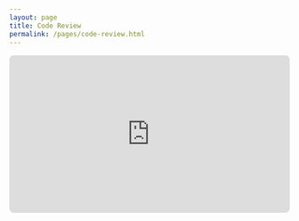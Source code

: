 ```yaml
---
layout: page
title: Code Review
permalink: /pages/code-review.html
---
```

<!-- Responsive YouTube embed -->
<div class="video-embed">
  <iframe
    src="https://www.youtube.com/embed/ylUADdX_bWM?si=KMW6JPPGI0vb8zQZ"
    title="CS 499 Code Review — John Munguia"
    frameborder="0"
    allow="accelerometer; autoplay; clipboard-write; encrypted-media; gyroscope; picture-in-picture; web-share"
    allowfullscreen
  ></iframe>
</div>

<style>
  /* Keep it responsive without needing a global CSS file */
  .video-embed {
    position: relative;
    width: 100%;
    max-width: 1080px;   /* optional max width */
    margin: 1rem 0;
    aspect-ratio: 16 / 9; /* modern browsers */
  }
  .video-embed > iframe {
    position: absolute; inset: 0;
    width: 100%; height: 100%;
    border: 0; border-radius: 8px;
  }
</style>
